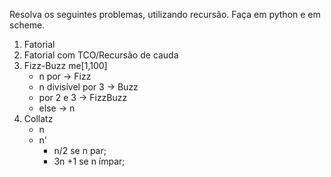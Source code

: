 Resolva os seguintes problemas, utilizando recursão. Faça em python e em scheme.

1) Fatorial
2) Fatorial com TCO/Recursão de cauda
3) Fizz-Buzz me[1,100]
	- n por -> Fizz
	- n divisível por 3 -> Buzz
	- por 2 e 3 -> FizzBuzz
	- else -> n
4) Collatz
	- n
	- n' 
		- n/2 se n par;
		- 3n +1 se n ímpar;